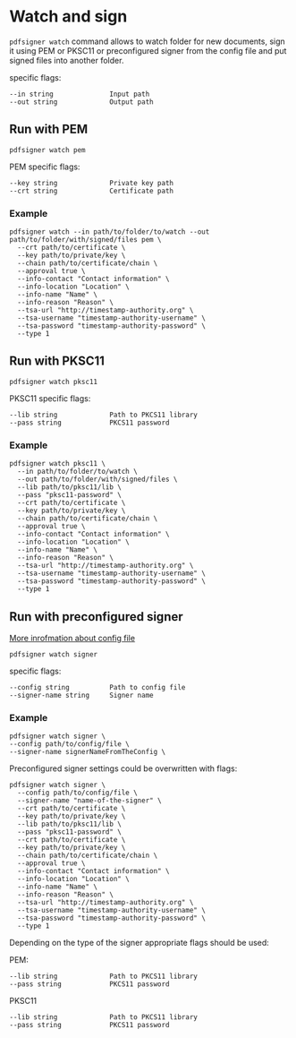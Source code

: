 # Watch and sign

`pdfsigner watch` command allows to watch folder for new documents, sign it using PEM or PKSC11 or preconfigured signer from the config file and put signed files into another folder.

specific flags: 

```
--in string              Input path
--out string             Output path
```


## Run with PEM

`pdfsigner watch pem` 

PEM specific flags: 


```
--key string             Private key path
--crt string             Certificate path

```

### Example

```
pdfsigner watch --in path/to/folder/to/watch --out path/to/folder/with/signed/files pem \
  --crt path/to/certificate \
  --key path/to/private/key \
  --chain path/to/certificate/chain \
  --approval true \
  --info-contact "Contact information" \
  --info-location "Location" \
  --info-name "Name" \
  --info-reason "Reason" \
  --tsa-url "http://timestamp-authority.org" \
  --tsa-username "timestamp-authority-username" \
  --tsa-password "timestamp-authority-password" \
  --type 1 
```


## Run with PKSC11

`pdfsigner watch pksc11` 

PKSC11 specific flags:

```
--lib string             Path to PKCS11 library
--pass string            PKCS11 password

```

### Example

```
pdfsigner watch pksc11 \
  --in path/to/folder/to/watch \
  --out path/to/folder/with/signed/files \
  --lib path/to/pksc11/lib \
  --pass "pksc11-password" \
  --crt path/to/certificate \
  --key path/to/private/key \
  --chain path/to/certificate/chain \
  --approval true \
  --info-contact "Contact information" \
  --info-location "Location" \
  --info-name "Name" \
  --info-reason "Reason" \
  --tsa-url "http://timestamp-authority.org" \
  --tsa-username "timestamp-authority-username" \
  --tsa-password "timestamp-authority-password" \
  --type 1
```

## Run with preconfigured signer

[More inrofmation about config file](./configuration-file.md)

`pdfsigner watch signer`

specific flags:

```
--config string          Path to config file
--signer-name string     Signer name
```


### Example

```
pdfsigner watch signer \
--config path/to/config/file \
--signer-name signerNameFromTheConfig \
```

Preconfigured signer settings could be overwritten with flags:

```
pdfsigner watch signer \
  --config path/to/config/file \
  --signer-name "name-of-the-signer" \
  --crt path/to/certificate \
  --key path/to/private/key \
  --lib path/to/pksc11/lib \
  --pass "pksc11-password" \
  --crt path/to/certificate \
  --key path/to/private/key \
  --chain path/to/certificate/chain \
  --approval true \
  --info-contact "Contact information" \
  --info-location "Location" \
  --info-name "Name" \
  --info-reason "Reason" \
  --tsa-url "http://timestamp-authority.org" \
  --tsa-username "timestamp-authority-username" \
  --tsa-password "timestamp-authority-password" \
  --type 1
```

Depending on the type of the signer appropriate flags should be used:

PEM:

```
--lib string             Path to PKCS11 library
--pass string            PKCS11 password

```

PKSC11

```
--lib string             Path to PKCS11 library
--pass string            PKCS11 password
```


